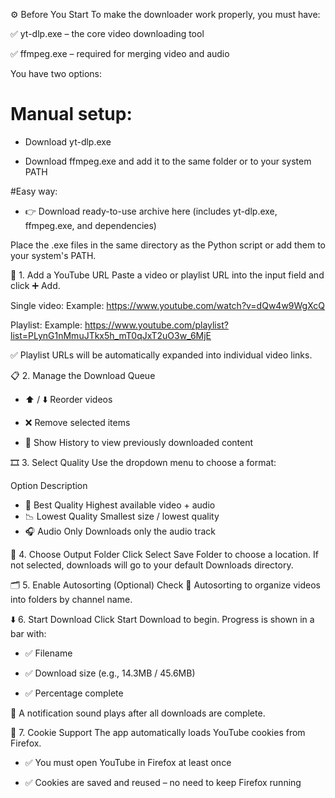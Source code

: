 ⚙️ Before You Start
To make the downloader work properly, you must have:

✅ yt-dlp.exe – the core video downloading tool

✅ ffmpeg.exe – required for merging video and audio

You have two options:

# Manual setup:

- Download yt-dlp.exe

- Download ffmpeg.exe and add it to the same folder or to your system PATH

#Easy way:
- 👉 Download ready-to-use archive here (includes yt-dlp.exe, ffmpeg.exe, and dependencies)

Place the .exe files in the same directory as the Python script or add them to your system's PATH.






🔗 1. Add a YouTube URL
Paste a video or playlist URL into the input field and click ➕ Add.

Single video:
Example:
https://www.youtube.com/watch?v=dQw4w9WgXcQ

Playlist:
Example:
https://www.youtube.com/playlist?list=PLynG1nMmuJTkx5h_mT0qJxT2uO3w_6MjE

✅ Playlist URLs will be automatically expanded into individual video links.


📋 2. Manage the Download Queue
- ⬆️ / ⬇️ Reorder videos

- ❌ Remove selected items

- 📜 Show History to view previously downloaded content


🎞️ 3. Select Quality
Use the dropdown menu to choose a format:

Option	Description
- 🎥 Best Quality	Highest available video + audio
- 📉 Lowest Quality	Smallest size / lowest quality
- 🎧 Audio Only	Downloads only the audio track


📁 4. Choose Output Folder
Click Select Save Folder to choose a location.
If not selected, downloads will go to your default Downloads directory.


🗂️ 5. Enable Autosorting (Optional)
Check 📂 Autosorting to organize videos into folders by channel name.


⬇️ 6. Start Download
Click Start Download to begin. Progress is shown in a bar with:

- ✅ Filename

- ✅ Download size (e.g., 14.3MB / 45.6MB)

- ✅ Percentage complete

🔔 A notification sound plays after all downloads are complete.


🍪 7. Cookie Support
The app automatically loads YouTube cookies from Firefox.

- ✅ You must open YouTube in Firefox at least once

- ✅ Cookies are saved and reused – no need to keep Firefox running
